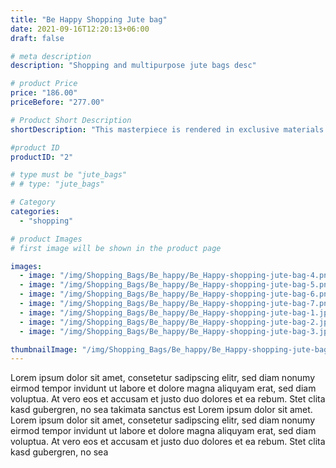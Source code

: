 ```yaml
---
title: "Be Happy Shopping Jute bag"
date: 2021-09-16T12:20:13+06:00
draft: false

# meta description
description: "Shopping and multipurpose jute bags desc"

# product Price
price: "186.00"
priceBefore: "277.00"

# Product Short Description
shortDescription: "This masterpiece is rendered in exclusive materials to portray graceful finesse with its refined look, bold fonts, and solid-colored handles - BE HAPPY!"

#product ID
productID: "2"

# type must be "jute_bags"
# # type: "jute_bags"

# Category
categories:
  - "shopping"

# product Images
# first image will be shown in the product page

images:
  - image: "/img/Shopping_Bags/Be_happy/Be_Happy-shopping-jute-bag-4.png"
  - image: "/img/Shopping_Bags/Be_happy/Be_Happy-shopping-jute-bag-5.png"
  - image: "/img/Shopping_Bags/Be_happy/Be_Happy-shopping-jute-bag-6.png"
  - image: "/img/Shopping_Bags/Be_happy/Be_Happy-shopping-jute-bag-7.png"
  - image: "/img/Shopping_Bags/Be_happy/Be_Happy-shopping-jute-bag-1.jpg"
  - image: "/img/Shopping_Bags/Be_happy/Be_Happy-shopping-jute-bag-2.jpg"
  - image: "/img/Shopping_Bags/Be_happy/Be_Happy-shopping-jute-bag-3.jpg"

thumbnailImage: "/img/Shopping_Bags/Be_happy/Be_Happy-shopping-jute-bag-4.png"
---
```


Lorem ipsum dolor sit amet, consetetur sadipscing elitr, sed diam nonumy eirmod tempor invidunt ut labore et dolore magna aliquyam erat, sed diam voluptua. At vero eos et accusam et justo duo dolores et ea rebum. Stet clita kasd gubergren, no sea takimata sanctus est Lorem ipsum dolor sit amet. Lorem ipsum dolor sit amet, consetetur sadipscing elitr, sed diam nonumy eirmod tempor invidunt ut labore et dolore magna aliquyam erat, sed diam voluptua. At vero eos et accusam et justo duo dolores et ea rebum. Stet clita kasd gubergren, no sea
